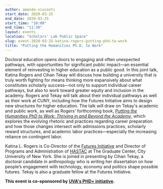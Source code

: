 ```yaml
---
author: amanda-visconti
start_date: 2020-03-25
end_date: 2020-03-25
start_time: "10:00"
end_time: "11:30"
layout: events
location: "Scholars' Lab Public Space"
slug: event-2020-03-25-katina-rogers-putting-phd-to-work
title: "Putting the Humanities Ph.D. to Work"
---
```

Doctoral education opens doors to engaging and often unexpected pathways, with opportunities for significant public impact—an essential element of reinvesting in higher education as a public good.  In this joint talk, Katina Rogers and Cihan Tekay will discuss how building a university that is truly worth fighting for means thinking more expansively about what constitutes scholarly success—not only to support individual career pathways, but also to work toward greater equity and inclusion in the academy. Rogers and Tekay will talk about their individual pathways as well as their work at CUNY, including how the Futures Initiative aims to design new structures for higher education. The talk will draw on Tekay's academic and public work, as well as Rogers' forthcoming book, _[Putting the Humanities PhD to Work: Thriving in and Beyond the Academy](https://www.dukeupress.edu/putting-the-humanities-phd-to-work)_, which explores the evolving rhetoric and practices regarding career preparation and how those changes intersect with admissions practices, scholarly reward structures, and academic labor practices—especially the increasing reliance on contingent labor. 

Katina L. Rogers is Co-Director of the [Futures Initiative](https://futuresinitiative.org/) and Director of Programs and Administration of [HASTAC](https://www.hastac.org/) at The Graduate Center, City University of New York. She is joined in presenting by Cihan Tekay, a doctoral candidate in anthropology who is writing her dissertation on how people’s engagement with technology, economy and politics shape possible futures. Tekay is also a graduate fellow at the Futures Initiative.

**This event is co-sponsored by [UVA's PHD+ initiative](http://phdplus.virginia.edu/).**
